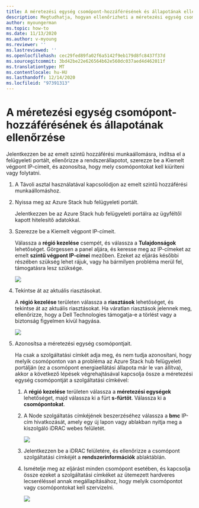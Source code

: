 ```yaml
---
title: A méretezési egység csomópont-hozzáférésének és állapotának ellenőrzése
description: Megtudhatja, hogyan ellenőrizheti a méretezési egység csomópont-hozzáférését és állapotát
author: myoungerman
ms.topic: how-to
ms.date: 11/13/2020
ms.author: v-myoung
ms.reviewer: ''
ms.lastreviewed: ''
ms.openlocfilehash: cec29fed89fa02f6a5142f9eb179d8fc8437f37d
ms.sourcegitcommit: 3bd42be22e626564b62e560dc037aed4d462011f
ms.translationtype: MT
ms.contentlocale: hu-HU
ms.lasthandoff: 12/14/2020
ms.locfileid: "97391313"
---
```

# <a name="verifying-scale-unit-node-access-and-health"></a>A méretezési egység csomópont-hozzáférésének és állapotának ellenőrzése



Jelentkezzen be az emelt szintű hozzáférési munkaállomásra, indítsa el a felügyeleti portált, ellenőrizze a rendszerállapotot, szerezze be a Kiemelt végpont IP-címeit, és azonosítsa, hogy mely csomópontokat kell kiüríteni vagy folytatni.

1.  A Távoli asztal használatával kapcsolódjon az emelt szintű hozzáférési munkaállomáshoz.

2.  Nyissa meg az Azure Stack hub felügyeleti portált.

    Jelentkezzen be az Azure Stack hub felügyeleti portálra az ügyféltől kapott hitelesítő adatokkal.
        
3.  Szerezze be a Kiemelt végpont IP-címeit.


    Válassza a **régió kezelése** csempét, és válassza a **Tulajdonságok** lehetőséget. Görgessen a panel aljára, és keresse meg az IP-címeket az emelt **szintű végpont IP-címei** mezőben. Ezeket az eljárás későbbi részében szükség lehet rájuk, vagy ha bármilyen probléma merül fel, támogatásra lesz szüksége.

    [![](media/image-18-inline.png)](media/image-18-expanded.png)
    
4.  Tekintse át az aktuális riasztásokat.

    A **régió kezelése** területen válassza a **riasztások** lehetőséget, és tekintse át az aktuális riasztásokat. Ha váratlan riasztások jelennek meg, ellenőrizze, hogy a Dell Technologies támogatja-e a törlést vagy a biztonság figyelmen kívül hagyása.
    
    [![](media/image-19-inline.png)](media/image-19-expanded.png)
    
5.  Azonosítsa a méretezési egység csomópontjait.

    Ha csak a szolgáltatási címkét adja meg, és nem tudja azonosítani, hogy melyik csomóponton van a probléma az Azure Stack hub felügyeleti portálján (ez a csomópont energiaellátási állapota már le van állítva), akkor a következő lépések végrehajtásával kapcsolja össze a méretezési egység csomópontját a szolgáltatási címkével:
    
    1.  A **régió kezelése** területen válassza a **méretezési egységek** lehetőséget, majd válassza ki a fürt **s-fürtöt**. Válassza ki a **csomópontokat**.
    
    1.  A Node szolgáltatás címkéjének beszerzéséhez válassza a **bmc** IP-cím hivatkozását, amely egy új lapon vagy ablakban nyitja meg a kiszolgáló iDRAC webes felületét.

        [![](media/image-20-inline.png)](media/image-20-expanded.png) 
    
    1.  Jelentkezzen be a iDRAC felületére, és ellenőrizze a csomópont szolgáltatási címkéjét a **rendszerinformációk** ablaktáblán.
    
    1.  Ismételje meg az eljárást minden csomópont esetében, és kapcsolja össze ezeket a szolgáltatási címkéket az ütemezett hardveres lecseréléssel annak megállapításához, hogy melyik csomópontot vagy csomópontokat kell szervizelni.

        [![](media/image-21-inline.png)](media/image-21-expanded.png)
    
